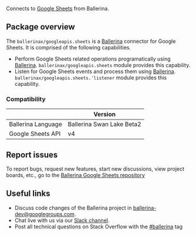 Connects to [Google Sheets](https://developers.google.com/sheets/api) from Ballerina.

## Package overview

The `ballerinax/googleapis.sheets` is a [Ballerina](https://ballerina.io/) connector for Google Sheets. It is comprised of the following capabilities. 

* Perform Google Sheets related operations programatically using [Ballerina](https://ballerina.io/). `ballerinax/googleapis.sheets` module provides this capability. 
* Listen for Google Sheets events and process them using [Ballerina](https://ballerina.io/). `ballerinax/googleapis.sheets.'listener` module provides this capability.

### Compatibility
|                                                   | Version                         |
|---------------------------------------------------|---------------------------------|
| Ballerina Language                                | Ballerina Swan Lake Beta2       |
| Google Sheets API                                 | v4                              |

## Report issues

To report bugs, request new features, start new discussions, view project boards, etc., go to the [Ballerina Google Sheets repository](https://github.com/ballerina-platform/module-ballerinax-googleapis.sheets)

## Useful links
- Discuss code changes of the Ballerina project in [ballerina-dev@googlegroups.com](mailto:ballerina-dev@googlegroups.com).
- Chat live with us via our [Slack channel](https://ballerina.io/community/slack/).
- Post all technical questions on Stack Overflow with the [#ballerina](https://stackoverflow.com/questions/tagged/ballerina) tag
